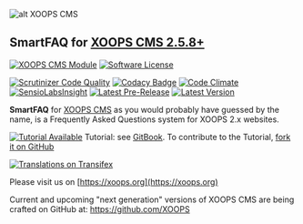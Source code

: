 ![alt XOOPS CMS](https://xoops.org/images/logoXoops4GithubRepository.png)
## SmartFAQ for  [XOOPS CMS 2.5.8+](https://xoops.org)
[![XOOPS CMS Module](https://img.shields.io/badge/XOOPS%20CMS-Module-blue.svg)](https://xoops.org)
[![Software License](https://img.shields.io/badge/license-GPL-brightgreen.svg?style=flat)](LICENSE)

[![Scrutinizer Code Quality](https://img.shields.io/scrutinizer/g/mambax7/smartfaq.svg?style=flat)](https://scrutinizer-ci.com/g/mambax7/smartfaq/?branch=master)
[![Codacy Badge](https://api.codacy.com/project/badge/grade/2d27c0023ee54f0b9ba2b5d17a68b2a5)](https://www.codacy.com/app/mambax7/smartfaq)
[![Code Climate](https://img.shields.io/codeclimate/github/mambax7/smartfaq.svg?style=flat)](https://codeclimate.com/github/mambax7/smartfaq)
[![SensioLabsInsight](https://insight.sensiolabs.com/projects/10555054-c772-45fb-9d69-231ca48bb8a0/mini.png)](https://insight.sensiolabs.com/projects/10555054-c772-45fb-9d69-231ca48bb8a0)
[![Latest Pre-Release](https://img.shields.io/github/tag/XoopsModules25x/smartfaq.svg?style=flat)](https://github.com/XoopsModules25x/smartfaq/tags/)
[![Latest Version](https://img.shields.io/github/release/XoopsModules25x/smartfaq.svg?style=flat)](https://github.com/XoopsModules25x/smartfaq/releases/)

**SmartFAQ** for [XOOPS CMS](https://xoops.org) as you would probably have guessed by the name, is a Frequently Asked Questions system for XOOPS 2.x websites.

[![Tutorial Available](https://xoops.org/images/tutorial-available-blue.svg)](https://www.gitbook.com/book/xoops/smartfaq-tutorial/) Tutorial: see [GitBook](https://www.gitbook.com/book/xoops/smartfaq-tutorial/).
To contribute to the Tutorial, [fork it on GitHub](https://github.com/XoopsDocs/smartfaq-tutorial)

[![Translations on Transifex](https://xoops.org/images/translations-transifex-blue.svg)](https://www.transifex.com/xoops)

Please visit us on [https://xoops.org](https://xoops.org)

Current and upcoming "next generation" versions of XOOPS CMS are being crafted on GitHub at: https://github.com/XOOPS
